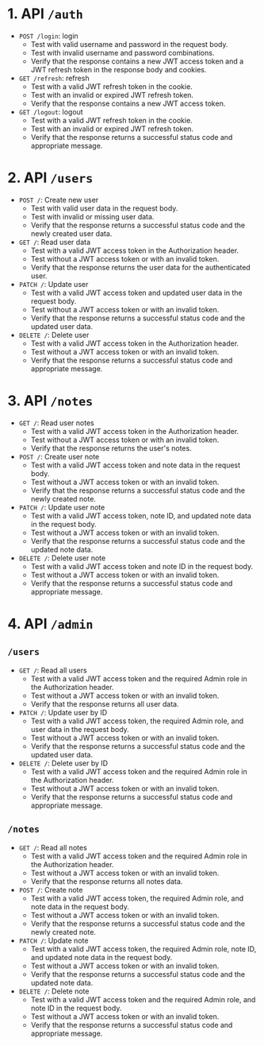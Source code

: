 # 1. API `/auth`

- `POST /login`: login
  - Test with valid username and password in the request body.
  - Test with invalid username and password combinations.
  - Verify that the response contains a new JWT access token and a JWT refresh token in the response body and cookies.
- `GET /refresh`: refresh
  - Test with a valid JWT refresh token in the cookie.
  - Test with an invalid or expired JWT refresh token.
  - Verify that the response contains a new JWT access token.
- `GET /logout`: logout
  - Test with a valid JWT refresh token in the cookie.
  - Test with an invalid or expired JWT refresh token.
  - Verify that the response returns a successful status code and appropriate message.

# 2. API `/users`

- `POST /`: Create new user
  - Test with valid user data in the request body.
  - Test with invalid or missing user data.
  - Verify that the response returns a successful status code and the newly created user data.
- `GET /`: Read user data
  - Test with a valid JWT access token in the Authorization header.
  - Test without a JWT access token or with an invalid token.
  - Verify that the response returns the user data for the authenticated user.
- `PATCH /`: Update user
  - Test with a valid JWT access token and updated user data in the request body.
  - Test without a JWT access token or with an invalid token.
  - Verify that the response returns a successful status code and the updated user data.
- `DELETE /`: Delete user
  - Test with a valid JWT access token in the Authorization header.
  - Test without a JWT access token or with an invalid token.
  - Verify that the response returns a successful status code and appropriate message.

# 3. API `/notes`

- `GET /`: Read user notes
  - Test with a valid JWT access token in the Authorization header.
  - Test without a JWT access token or with an invalid token.
  - Verify that the response returns the user's notes.
- `POST /`: Create user note
  - Test with a valid JWT access token and note data in the request body.
  - Test without a JWT access token or with an invalid token.
  - Verify that the response returns a successful status code and the newly created note.
- `PATCH /`: Update user note
  - Test with a valid JWT access token, note ID, and updated note data in the request body.
  - Test without a JWT access token or with an invalid token.
  - Verify that the response returns a successful status code and the updated note data.
- `DELETE /`: Delete user note
  - Test with a valid JWT access token and note ID in the request body.
  - Test without a JWT access token or with an invalid token.
  - Verify that the response returns a successful status code and appropriate message.

# 4. API `/admin`

## `/users`

- `GET /`: Read all users
  - Test with a valid JWT access token and the required Admin role in the Authorization header.
  - Test without a JWT access token or with an invalid token.
  - Verify that the response returns all user data.
- `PATCH /`: Update user by ID
  - Test with a valid JWT access token, the required Admin role, and user data in the request body.
  - Test without a JWT access token or with an invalid token.
  - Verify that the response returns a successful status code and the updated user data.
- `DELETE /`: Delete user by ID
  - Test with a valid JWT access token and the required Admin role in the Authorization header.
  - Test without a JWT access token or with an invalid token.
  - Verify that the response returns a successful status code and appropriate message.

## `/notes`

- `GET /`: Read all notes
  - Test with a valid JWT access token and the required Admin role in the Authorization header.
  - Test without a JWT access token or with an invalid token.
  - Verify that the response returns all notes data.
- `POST /`: Create note
  - Test with a valid JWT access token, the required Admin role, and note data in the request body.
  - Test without a JWT access token or with an invalid token.
  - Verify that the response returns a successful status code and the newly created note.
- `PATCH /`: Update note
  - Test with a valid JWT access token, the required Admin role, note ID, and updated note data in the request body.
  - Test without a JWT access token or with an invalid token.
  - Verify that the response returns a successful status code and the updated note data.
- `DELETE /`: Delete note
  - Test with a valid JWT access token and the required Admin role, and note ID in the request body.
  - Test without a JWT access token or with an invalid token.
  - Verify that the response returns a successful status code and appropriate message.
